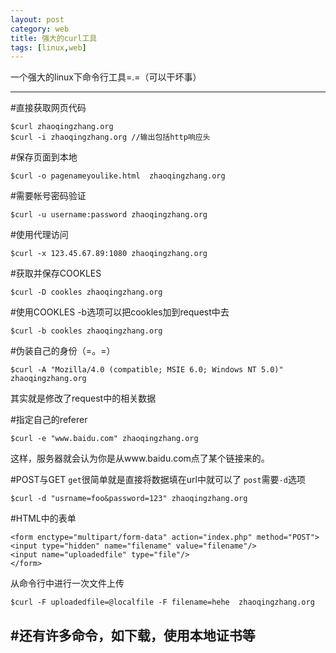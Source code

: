 ```yaml
---
layout: post
category: web
title: 强大的curl工具
tags: [linux,web]
---
```

一个强大的linux下命令行工具=.=（可以干坏事）

<!--more-->

--------

#直接获取网页代码
   
    $curl zhaoqingzhang.org
    $curl -i zhaoqingzhang.org //输出包括http响应头    	

#保存页面到本地

    $curl -o pagenameyoulike.html  zhaoqingzhang.org

#需要帐号密码验证

    $curl -u username:password zhaoqingzhang.org

#使用代理访问

    $curl -x 123.45.67.89:1080 zhaoqingzhang.org

#获取并保存COOKLES

    $curl -D cookles zhaoqingzhang.org

#使用COOKLES
-b选项可以把cookles加到request中去

    $curl -b cookles zhaoqingzhang.org

#伪装自己的身份（=。=）

    $curl -A "Mozilla/4.0 (compatible; MSIE 6.0; Windows NT 5.0)"  zhaoqingzhang.org

其实就是修改了request中的相关数据

#指定自己的referer

    $curl -e "www.baidu.com" zhaoqingzhang.org

这样，服务器就会认为你是从www.baidu.com点了某个链接来的。

#POST与GET
`get`很简单就是直接将数据填在url中就可以了
`post`需要`-d`选项

    $curl -d "usrname=foo&password=123" zhaoqingzhang.org

#HTML中的表单

    <form enctype="multipart/form-data" action="index.php" method="POST"> 
    <input type="hidden" name="filename" value="filename"/> 
    <input name="uploadedfile" type="file"/>
    </form>

从命令行中进行一次文件上传

    $curl -F uploadedfile=@localfile -F filename=hehe  zhaoqingzhang.org

#还有许多命令，如下载，使用本地证书等
-------------------
